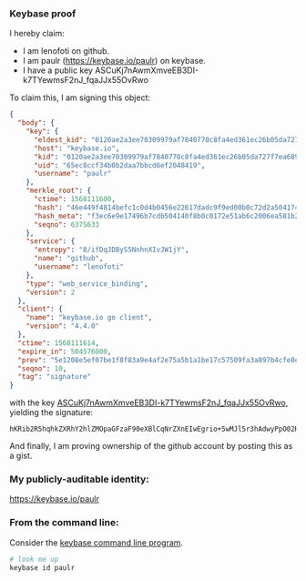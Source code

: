 
### Keybase proof

I hereby claim:

  * I am lenofoti on github.
  * I am paulr (https://keybase.io/paulr) on keybase.
  * I have a public key ASCuKj7nAwmXmveEB3DI-k7TYewmsF2nJ_fqaJJx55OvRwo

To claim this, I am signing this object:

```json
{
  "body": {
    "key": {
      "eldest_kid": "0120ae2a3ee70309979af7840770c8fa4ed361ec26b05da727f7ea689271e793af470a",
      "host": "keybase.io",
      "kid": "0120ae2a3ee70309979af7840770c8fa4ed361ec26b05da727f7ea689271e793af470a",
      "uid": "65ec8ccf34b0b2daa7bbcd6ef2048419",
      "username": "paulr"
    },
    "merkle_root": {
      "ctime": 1568111600,
      "hash": "46e449f4814befc1c0d4b0456e22617dadc9f9ed00b0c72d2a50417431a2b91588f66b4f2e90a0c829de83aa80225de4c5a84611af626c3ec680851e3615b88b",
      "hash_meta": "f3ec6e9e17496b7cdb504140f8b0c0172e51ab6c2006ea581b2b5f72d6444e42",
      "seqno": 6375633
    },
    "service": {
      "entropy": "8/ifDqJDByS5NnhnXIvJW1jY",
      "name": "github",
      "username": "lenofoti"
    },
    "type": "web_service_binding",
    "version": 2
  },
  "client": {
    "name": "keybase.io go client",
    "version": "4.4.0"
  },
  "ctime": 1568111614,
  "expire_in": 504576000,
  "prev": "5e1208e5ef07be1f8f83a9e4af2e75a5b1a1be17c57509fa3a897b4cfe8ed1a4",
  "seqno": 10,
  "tag": "signature"
}
```

with the key [ASCuKj7nAwmXmveEB3DI-k7TYewmsF2nJ_fqaJJx55OvRwo](https://keybase.io/paulr), yielding the signature:

```
hKRib2R5hqhkZXRhY2hlZMOpaGFzaF90eXBlCqNrZXnEIwEgrio+5wMJl5r3hAdwyPpO02HsJrBdpyf36miSceeTr0cKp3BheWxvYWTESpcCCsQgXhII5e8Hvh+Pg6nkry51pbGhvhfFdQn6Ool7TP6O0aTEIJtcg/LgiP8rJVm22kH6nko+3cW7Nvkvm/qclaPNfQ0eAgHCo3NpZ8RAlZSfOa4FoMaCyrHdXeOmq01Naq5PZrC05V5/i8HQd3B+STEp0hXA1XGil4wPHcOmmeYGnIvyCMsq7akjur1aB6hzaWdfdHlwZSCkaGFzaIKkdHlwZQildmFsdWXEIPTwoFW9amXuAwxgaI4zXCC8xBlOlqRc2Th65rIivpCso3RhZ80CAqd2ZXJzaW9uAQ==

```

And finally, I am proving ownership of the github account by posting this as a gist.

### My publicly-auditable identity:

https://keybase.io/paulr

### From the command line:

Consider the [keybase command line program](https://keybase.io/download).

```bash
# look me up
keybase id paulr
```
